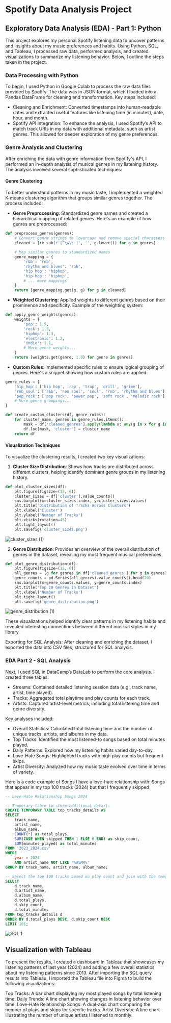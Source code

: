 # Spotify Data Analysis Project 

## Exploratory Data Analysis (EDA) - Part 1: Python

This project explores my personal Spotify listening data to uncover patterns and insights about my music preferences and habits. Using Python, SQL, and Tableau, I processed raw data, performed analysis, and created visualizations to summarize my listening behavior. Below, I outline the steps taken in the project.

### Data Processing with Python
To begin, I used Python in Google Colab to process the raw data files provided by Spotify. The data was in JSON format, which I loaded into a Pandas DataFrame for cleaning and transformation. Key steps included:
- Cleaning and Enrichment: Converted timestamps into human-readable dates and extracted useful features like listening time (in minutes), date, hour, and month.
- Spotify API Integration: To enhance the analysis, I used Spotify’s API to match track URIs in my data with additional metadata, such as artist genres. This allowed for deeper exploration of my genre preferences.

### Genre Analysis and Clustering

After enriching the data with genre information from Spotify's API, I performed an in-depth analysis of musical genres in my listening history. The analysis involved several sophisticated techniques:

#### Genre Clustering
To better understand patterns in my music taste, I implemented a weighted K-means clustering algorithm that groups similar genres together. The process included:

- **Genre Preprocessing**: Standardized genre names and created a hierarchical mapping of related genres. Here's an example of how genres are preprocessed:

```python
def preprocess_genres(genres):
    # Convert genre strings to lowercase and remove special characters
    cleaned = [re.sub(r'[^\w\s-]', '', g.lower()) for g in genres]
    
    # Map similar genres to standardized names
    genre_mapping = {
        'r&b': 'rnb',
        'rhythm and blues': 'rnb',
        'hip hop': 'hiphop',
        'hip-hop': 'hiphop',
        # ... more mappings
    }
    return [genre_mapping.get(g, g) for g in cleaned]
```

- **Weighted Clustering**: Applied weights to different genres based on their prominence and specificity. Example of the weighting system:

```python
def apply_genre_weights(genres):
    weights = {
        'pop': 1.5,
        'rock': 1.5,
        'hiphop': 1.3,
        'electronic': 1.2,
        'indie': 1.1,
        # More genre weights...
    }
    return [weights.get(genre, 1.0) for genre in genres]
```

- **Custom Rules**: Implemented specific rules to ensure logical grouping of genres. Here's a snippet showing how custom rules are applied:

```python
genre_rules = {
    'hip_hop': ['hip hop', 'rap', 'trap', 'drill', 'grime'],
    'rnb_soul': ['r&b', 'neo soul', 'soul', 'rnb', 'rhythm and blues'],
    'pop_rock': ['pop rock', 'power pop', 'soft rock', 'melodic rock'],
    # More genre groupings...
}

def create_custom_clusters(df, genre_rules):
    for cluster_name, genres in genre_rules.items():
        mask = df['cleaned_genres'].apply(lambda x: any(g in x for g in genres))
        df.loc[mask, 'cluster'] = cluster_name
    return df
```

#### Visualization Techniques
To visualize the clustering results, I created two key visualizations:

1. **Cluster Size Distribution**: Shows how tracks are distributed across different clusters, helping identify dominant genre groups in my listening history.

```python
def plot_cluster_sizes(df):
    plt.figure(figsize=(12, 6))
    cluster_sizes = df['cluster'].value_counts()
    sns.barplot(x=cluster_sizes.index, y=cluster_sizes.values)
    plt.title('Distribution of Tracks Across Clusters')
    plt.xlabel('Cluster')
    plt.ylabel('Number of Tracks')
    plt.xticks(rotation=45)
    plt.tight_layout()
    plt.savefig('cluster_sizes.png')
```

![cluster_sizes (1)](https://github.com/user-attachments/assets/b48b69be-50d1-4668-803f-bd024f7e671c)


2. **Genre Distribution**: Provides an overview of the overall distribution of genres in the dataset, revealing my most frequent musical preferences.

```python
def plot_genre_distribution(df):
    plt.figure(figsize=(12, 6))
    all_genres = [g for genres in df['cleaned_genres'] for g in genres]
    genre_counts = pd.Series(all_genres).value_counts().head(20)
    sns.barplot(x=genre_counts.values, y=genre_counts.index)
    plt.title('Top 20 Genres in Dataset')
    plt.xlabel('Number of Tracks')
    plt.tight_layout()
    plt.savefig('genre_distribution.png')
```
![genre_distribution (1)](https://github.com/user-attachments/assets/8c7d21d9-6806-4b09-afaf-92961c68365a)


These visualizations helped identify clear patterns in my listening habits and revealed interesting connections between different musical styles in my library.


Exporting for SQL Analysis: After cleaning and enriching the dataset, I exported the data into CSV files, structured for SQL analysis.

### EDA Part 2 - SQL Analysis
Next, I used SQL in DataCamp’s DataLab to perform the core analysis. I created three tables:
- Streams: Contained detailed listening session data (e.g., track name, artist, time played).
- Tracks: Aggregated total playtime and play counts for each track.
- Artists: Captured artist-level metrics, including total listening time and genre diversity.

Key analyses included:
- Overall Statistics: Calculated total listening time and the number of unique tracks, artists, and albums in my data.
- Top Tracks: Identified the most listened-to songs based on total minutes played.
- Daily Patterns: Explored how my listening habits varied day-to-day.
- Love-Hate Songs: Highlighted tracks with high play counts but frequent skips.
- Artist Diversity: Analyzed how my music taste evolved over time in terms of variety.

Here is a code example of Songs I have a love-hate relationship with: Songs that appear in my top 100 tracks (2024) but that I frequently skipped

```SQL
-- Love-Hate Relationship Songs 2024

-- Temporary table to store additional details
CREATE TEMPORARY TABLE top_tracks_details AS
SELECT 
    track_name,
    artist_name,
    album_name,
    COUNT(*) as total_plays,
    SUM(CASE WHEN skipped THEN 1 ELSE 0 END) as skip_count,
    SUM(minutes_played) as total_minutes
FROM '2023_2024.csv'
WHERE 
    year = 2024 
    AND artist_name NOT LIKE '%ASMR%'
GROUP BY track_name, artist_name, album_name;

-- Select the top 100 tracks based on play count and join with the temporary table to get the final result
SELECT 
    d.track_name,
    d.artist_name,
    d.album_name,
    d.total_plays,
    d.skip_count,
    d.total_minutes
FROM top_tracks_details d
ORDER BY d.total_plays DESC, d.skip_count DESC
LIMIT 101;
```
![SQL 1](https://github.com/user-attachments/assets/a9f31980-267e-481a-ad60-6bf6e9e8ad4a)

## Visualization with Tableau
To present the results, I created a dashboard in Tableau that showcases my listening patterns of last year (2024) and adding a few overall statistics about my listening patterns since 2013. After importing the SQL query results into Tableau, I imported the Tableau file into Figma to build the following visualizations:


Top Tracks: A bar chart displaying my most played songs by total listening time.
Daily Trends: A line chart showing changes in listening behavior over time.
Love-Hate Relationship Songs: A dual-axis chart comparing the number of plays and skips for specific tracks.
Artist Diversity: A line chart illustrating the number of unique artists I listened to monthly.
